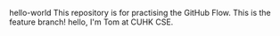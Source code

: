  hello-world
This repository is for practising the GitHub Flow.
This is the feature branch!
hello, I'm Tom at CUHK CSE.
